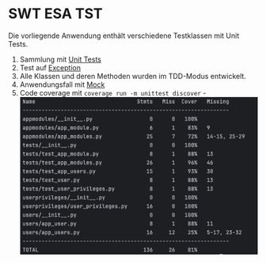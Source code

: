 # SWT ESA TST
Die vorliegende Anwendung enthält verschiedene Testklassen mit Unit Tests.  

1. Sammlung mit [Unit Tests](https://github.com/andreasrieger/bht-swt-excipients-app/blob/main/tests/test_app_modules.py)
2. Test auf [Exception](https://github.com/andreasrieger/bht-swt-excipients-app/blob/main/tests/test_app_modules.py#L32)
3. Alle Klassen und deren Methoden wurden im TDD-Modus entwickelt.
4. Anwendungsfall mit [Mock](https://github.com/andreasrieger/bht-swt-excipients-app/blob/main/tests/test_app_users.py#L21)
5. Code coverage mit `coverage run -m unittest discover` - ![Output:](https://github.com/andreasrieger/bht-swt-excipients-app/blob/main/img/2024-06-24-SWT-Testing-Code-Coverage.png)
